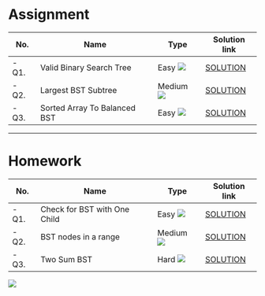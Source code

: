 # Assignment

| No.   | Name                         | Type                                                        | Solution link                                                              |
|-------|------------------------------|-------------------------------------------------------------|----------------------------------------------------------------------------|
| - Q1. | Valid Binary Search Tree     | Easy [![](https://img.shields.io/badge/-EASY-green)]()      | [SOLUTION](src/main/java/com/scaler/dsa/assignment/ValidBinarySearchTree.java) |
| - Q2. | Largest BST Subtree          | Medium [![](https://img.shields.io/badge/-MEDIUM-yellow)]() | [SOLUTION](src/main/java/com/scaler/dsa/assignment/LargestBSTSubtree.java) |
| - Q3. | Sorted Array To Balanced BST | Easy [![](https://img.shields.io/badge/-EASY-green)]()      | [SOLUTION](src/main/java/com/scaler/dsa/assignment/SortedArrayToBalancedBST.java) |

*** 

# Homework

| No.   | Name                         | Type                                                        | Solution link                                                                  |
|-------|------------------------------|-------------------------------------------------------------|--------------------------------------------------------------------------------|
| - Q1. | Check for BST with One Child | Easy [![](https://img.shields.io/badge/-EASY-green)]()      | [SOLUTION](src/main/java/com/scaler/dsa/homework/CheckforBSTwithOneChild.java) |
| - Q2. | BST nodes in a range         | Medium [![](https://img.shields.io/badge/-MEDIUM-yellow)]() | [SOLUTION](src/main/java/com/scaler/dsa/homework/BSTnodesinarange.java)        |
| - Q3. | Two Sum BST                  | Hard   [![](https://img.shields.io/badge/-HARD-red)]()      | [SOLUTION](src/main/java/com/scaler/dsa/homework/TwoSumBST.java)               |

[![](https://img.shields.io/badge/github-blue?style=for-the-badge)](https://github.com/pashmash372)

